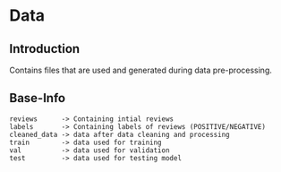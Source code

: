 # Data
## Introduction
Contains files that are used and generated during data pre-processing.
## Base-Info
    reviews      -> Containing intial reviews 
    labels       -> Containing labels of reviews (POSITIVE/NEGATIVE)
    cleaned_data -> data after data cleaning and processing
    train        -> data used for training
    val          -> data used for validation
    test         -> data used for testing model